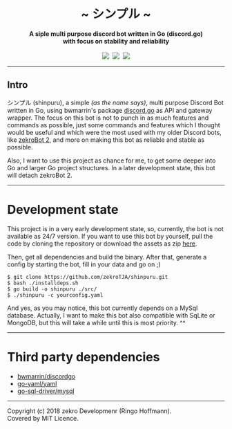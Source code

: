 <div align="center">
    <h1>~ シンプル ~</h1>
    <strong>
        A siple multi purpose discord bot written in Go (discord.go)<br>
        with focus on stability and reliability
    </strong><br><br>
    <a href="https://dc.zekro.de"><img src="https://img.shields.io/discord/307084334198816769.svg?style=for-the-badge&logo=discord" /></a>&nbsp;
    <img src="https://forthebadge.com/images/badges/60-percent-of-the-time-works-every-time.svg" />&nbsp;
    <img src="https://forthebadge.com/images/badges/built-with-grammas-recipe.svg">
<br>
</div>

---

## Intro

シンプル (shinpuru), a simple *(as the name says)*, multi purpose Discord Bot written in Go, using bwmarrin's package [discord.go](https://github.com/bwmarrin/discordgo) as API and gateway wrapper. The focus on this bot is not to punch in as much features and commands as possible, just some commands and features which I thought would be useful and which were the most used with my older Discord bots, like [zekroBot 2](https://github.com/zekroTJA/zekroBot2), and more on making this bot as reliable and stable as possible.

Also, I want to use this project as chance for me, to get some deeper into Go and larger Go project structures. In a later development state, this bot will detach zekroBot 2.

---

# Development state

This project is in a very early development state, so, currently, the bot is not available as 24/7 version. If you want to use this bot by yourself, pull the code by cloning the repository or download the assets as zip [here](https://github.com/zekroTJA/shinpuru/archive/master.zip).

Then, get all dependencies and build the binary. After that, generate a config by starting the bot, fill in your data and go on ;)

```
$ git clone https://github.com/zekroTJA/shinpuru.git
$ bash ./installdeps.sh
$ go build -o shinpuru ./src/
$ ./shinpuru -c yourconfig.yaml
```

And yes, as you may notice, this bot currently depends on a MySql database. Actually, I want to make this bot also compatible with SqLite or MongoDB, but this will take a while until this is most priority. ^^

---

# Third party dependencies

- [bwmarrin/discordgo](https://github.com/bwmarrin/discordgo)
- [go-yaml/yaml](https://github.com/go-yaml/yaml)
- [go-sql-driver/mysql](https://github.com/Go-SQL-Driver/MySQL/)

---

Copyright (c) 2018 zekro Developmenr (Ringo Hoffmann).  
Covered by MIT Licence.
